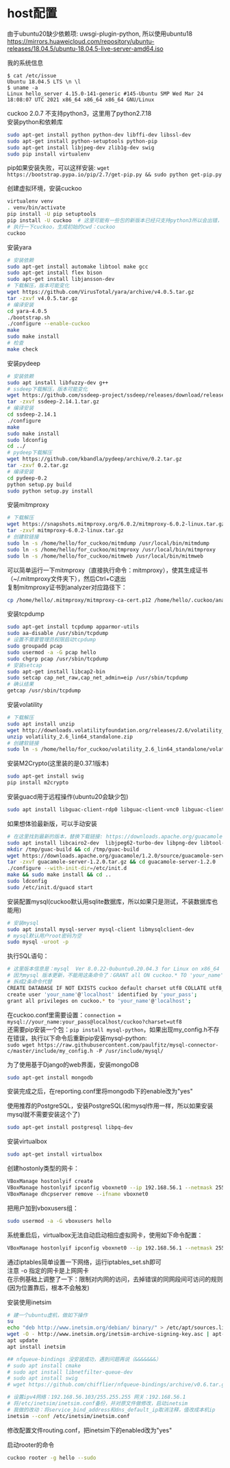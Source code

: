 # host配置

由于ubuntu20缺少依赖项: uwsgi-plugin-python, 所以使用ubuntu18  
https://mirrors.huaweicloud.com/repository/ubuntu-releases/18.04.5/ubuntu-18.04.5-live-server-amd64.iso  

我的系统信息  
```
$ cat /etc/issue
Ubuntu 18.04.5 LTS \n \l
$ uname -a
Linux hello_server 4.15.0-141-generic #145-Ubuntu SMP Wed Mar 24 18:08:07 UTC 2021 x86_64 x86_64 x86_64 GNU/Linux
```

cuckoo 2.0.7 不支持python3，这里用了python2.7.18  
安装python和依赖库  
```bash
sudo apt-get install python python-dev libffi-dev libssl-dev
sudo apt-get install python-setuptools python-pip
sudo apt-get install libjpeg-dev zlib1g-dev swig
sudo pip install virtualenv
```
pip如果安装失败，可以这样安装: `wget https://bootstrap.pypa.io/pip/2.7/get-pip.py && sudo python get-pip.py`  

创建虚拟环境，安装cuckoo  
```bash
virtualenv venv
. venv/bin/activate
pip install -U pip setuptools
pip install -U cuckoo  # 这里可能有一些包的新版本已经只支持python3所以会出错，可以手动安装符合条件的最小版本的包，如: pip install pyrsistent==0.14.0
# 执行一下cuckoo，生成初始的cwd：cuckoo
cuckoo
```

安装yara  
```bash
# 安装依赖
sudo apt-get install automake libtool make gcc
sudo apt-get install flex bison
sudo apt-get install libjansson-dev
# 下载解压，版本可能变化
wget https://github.com/VirusTotal/yara/archive/v4.0.5.tar.gz
tar -zxvf v4.0.5.tar.gz
# 编译安装
cd yara-4.0.5
./bootstrap.sh
./configure --enable-cuckoo
make
sudo make install
# 检查
make check
```

安装pydeep  
```bash
# 安装依赖
sudo apt install libfuzzy-dev g++
# ssdeep下载解压，版本可能变化
wget https://github.com/ssdeep-project/ssdeep/releases/download/release-2.14.1/ssdeep-2.14.1.tar.gz
tar -zxvf ssdeep-2.14.1.tar.gz
# 编译安装
cd ssdeep-2.14.1
./configure
make
sudo make install
sudo ldconfig
cd ../
# pydeep下载解压
wget https://github.com/kbandla/pydeep/archive/0.2.tar.gz
tar -zxvf 0.2.tar.gz
# 编译安装
cd pydeep-0.2
python setup.py build
sudo python setup.py install
```

安装mitmproxy  
```bash
# 下载解压
wget https://snapshots.mitmproxy.org/6.0.2/mitmproxy-6.0.2-linux.tar.gz
tar -zxvf mitmproxy-6.0.2-linux.tar.gz
# 创建软链接
sudo ln -s /home/hello/for_cuckoo/mitmdump /usr/local/bin/mitmdump
sudo ln -s /home/hello/for_cuckoo/mitmproxy /usr/local/bin/mitmproxy
sudo ln -s /home/hello/for_cuckoo/mitmweb /usr/local/bin/mitmweb
```
可以简单运行一下mitmproxy（直接执行命令：mitmproxy），使其生成证书（~/.mitmproxy文件夹下），然后Ctrl+C退出  
复制mitmproxy证书到analyzer对应路径下：  
```bash
cp /home/hello/.mitmproxy/mitmproxy-ca-cert.p12 /home/hello/.cuckoo/analyzer/windows/bin/cert.p12
```

安装tcpdump  
```bash
sudo apt-get install tcpdump apparmor-utils
sudo aa-disable /usr/sbin/tcpdump
# 设置不需要管理员权限启动tcpdump
sudo groupadd pcap
sudo usermod -a -G pcap hello
sudo chgrp pcap /usr/sbin/tcpdump
# 安装setcap
sudo apt-get install libcap2-bin
sudo setcap cap_net_raw,cap_net_admin=eip /usr/sbin/tcpdump
# 确认结果
getcap /usr/sbin/tcpdump
```

安装volatility  
```bash
# 下载解压
sudo apt install unzip
wget http://downloads.volatilityfoundation.org/releases/2.6/volatility_2.6_lin64_standalone.zip
unzip volatility_2.6_lin64_standalone.zip 
# 创建软链接
sudo ln -s /home/hello/for_cuckoo/volatility_2.6_lin64_standalone/volatility_2.6_lin64_standalone /usr/local/bin/volatility
```

安装M2Crypto(这里装的是0.37.1版本)  
```bash
sudo apt-get install swig
pip install m2crypto
```

安装guacd用于远程操作(ubuntu20会缺少包)  
```bash
sudo apt install libguac-client-rdp0 libguac-client-vnc0 libguac-client-ssh0 guacd
```
如果想体验最新版，可以手动安装  
```bash
# 在这里找到最新的版本，替换下载链接: https://downloads.apache.org/guacamole
sudo apt install libcairo2-dev 	libjpeg62-turbo-dev libpng-dev libtool-bin libossp-uuid-dev freerdp2-dev
mkdir /tmp/guac-build && cd /tmp/guac-build
wget https://downloads.apache.org/guacamole/1.2.0/source/guacamole-server-1.2.0.tar.gz
tar -zxvf guacamole-server-1.2.0.tar.gz && cd guacamole-server-1.2.0
./configure --with-init-dir=/etc/init.d
make && sudo make install && cd ..
sudo ldconfig
sudo /etc/init.d/guacd start
```

安装配置mysql(cuckoo默认用sqlite数据库，所以如果只是测试，不装数据库也能用)  
```bash
# 安装mysql
sudo apt install mysql-server mysql-client libmysqlclient-dev
# mysql默认用户root密码为空
sudo mysql -uroot -p
```
执行SQL语句：  
```bash
# 这里版本信息是：mysql  Ver 8.0.22-0ubuntu0.20.04.3 for Linux on x86_64 ((Ubuntu))
# 因为mysql 版本更新，不能用这条命令了：GRANT all ON cuckoo.* TO 'your_name'@'localhost' identified by 'your_pass';
# 拆成2条命令代替
CREATE DATABASE IF NOT EXISTS cuckoo default charset utf8 COLLATE utf8_general_ci;
create user 'your_name'@'localhost' identified by 'your_pass';
grant all privileges on cuckoo.* to 'your_name'@'localhost';
```
在cuckoo.conf里需要设置：`connection = mysql://your_name:your_pass@localhost/cuckoo?charset=utf8`  
还需要pip安装一个包：`pip install mysql-python`，如果出现my_config.h不存在错误，执行以下命令后重新pip安装mysql-python:  
`sudo wget https://raw.githubusercontent.com/paulfitz/mysql-connector-c/master/include/my_config.h -P /usr/include/mysql/`  

为了使用基于Django的web界面，安装mongoDB  
```bash
sudo apt-get install mongodb
```
安装完成之后，在reporting.conf里将mongodb下的enable改为"yes"  

使用推荐的PostgreSQL，安装PostgreSQL(和mysql作用一样，所以如果安装mysql就不需要安装这个了)  
```bash
sudo apt-get install postgresql libpq-dev
```

安装virtualbox  
```bash
sudo apt-get install virtualbox
```
创建hostonly类型的网卡：  
```bash
VBoxManage hostonlyif create
VBoxManage hostonlyif ipconfig vboxnet0 --ip 192.168.56.1 --netmask 255.255.255.0
VBoxManage dhcpserver remove --ifname vboxnet0
```
把用户加到vboxusers组：  
```bash
sudo usermod -a -G vboxusers hello
```
系统重启后，virtualbox无法自动启动相应虚拟网卡，使用如下命令配置：
```bash
VBoxManage hostonlyif ipconfig vboxnet0 --ip 192.168.56.1 --netmask 255.255.255.0
```

通过iptables简单设置一下网络，运行iptables_set.sh即可  
注意 -o 指定的网卡是上网网卡  
在示例基础上调整了一下：限制对内网的访问，去掉错误的同网段间可访问的规则(因为位置靠后，根本不会触发)  

安装使用inetsim  
```bash
# 建一个ubuntu虚机，做如下操作
su
echo "deb http://www.inetsim.org/debian/ binary/" > /etc/apt/sources.list.d/inetsim.list
wget -O - http://www.inetsim.org/inetsim-archive-signing-key.asc | apt-key add -
apt update
apt install inetsim

## nfqueue-bindings 没安装成功，遇到问题再说（&&&&&&&）
# sudo apt install cmake
# sudo apt install libnetfilter-queue-dev
# sudo apt install swig
# wget https://github.com/chifflier/nfqueue-bindings/archive/v0.6.tar.gz

# 设置ipv4网络：192.168.56.103/255.255.255 网关：192.168.56.1
# 将/etc/inetsim/inetsim.conf备份，并对原文件做修改，启动inetsim
# 我做的改动：将service_bind_address和dns_default_ip取消注释，值改成本机ip
inetsim --conf /etc/inetsim/inetsim.conf
```
修改配置文件routing.conf，把inetsim下的enabled改为"yes"  

启动rooter的命令  
```bash
cuckoo rooter -g hello --sudo
```